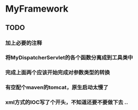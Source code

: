# MyFramework
## TODO
### 加上必要的注释
### 将MyDispatcherServlet的各个函数分离成到工具类中
### 完成上面两个应该开始完成对参数类型的转换
### 有空配个maven的tomcat，原生启动太慢了
### xml方式的IOC写了个开头，不知道还要不要做下去 ..